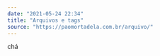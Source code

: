 ```yaml
---
date: "2021-05-24 22:34"
title: "Arquivos e tags"
source: "https://paomortadela.com.br/arquivo/"
---
```


chá